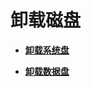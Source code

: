 # 卸载磁盘<a name="ZH-CN_TOPIC_0170873797"></a>

-   **[卸载系统盘](卸载系统盘.md)**  

-   **[卸载数据盘](卸载数据盘.md)**  


